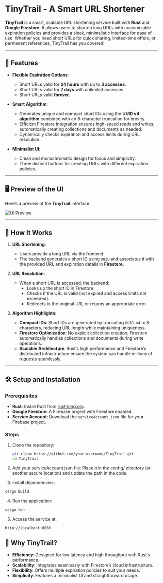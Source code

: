 # TinyTrail - A Smart URL Shortener

**TinyTrail** is a smart, scalable URL shortening service built with **Rust** and **Google Firestore**. It allows users to shorten long URLs with customizable expiration policies and provides a sleek, minimalistic interface for ease of use. Whether you need short URLs for quick sharing, limited-time offers, or permanent references, TinyTrail has you covered!

---

## 🔧 Features

- **Flexible Expiration Options**:
  - Short URLs valid for **24 hours** with up to **3 accesses**.
  - Short URLs valid for **7 days** with unlimited accesses.
  - Short URLs valid **forever**.
  
- **Smart Algorithm**:
  - Generates unique and compact short IDs using the **UUID v4 algorithm** combined with an 8-character truncation for brevity.
  - Efficient Firestore integration ensures high-speed reads and writes, automatically creating collections and documents as needed.
  - Dynamically checks expiration and access limits during URL resolution.
  
- **Minimalist UI**:
  - Clean and monochromatic design for focus and simplicity.
  - Three distinct buttons for creating URLs with different expiration policies.

---

## 🖥️ Preview of the UI

Here’s a preview of the **TinyTrail** interface:

![UI Preview](https://via.placeholder.com/800x400.png?text=TinyTrail+UI+Preview)

---

## 🚀 How It Works

1. **URL Shortening**:
   - Users provide a long URL via the frontend.
   - The backend generates a short ID using `UUID` and associates it with the provided URL and expiration details in **Firestore**.

2. **URL Resolution**:
   - When a short URL is accessed, the backend:
     - Looks up the short ID in Firestore.
     - Checks if the URL is valid (not expired and access limits not exceeded).
     - Redirects to the original URL or returns an appropriate error.

3. **Algorithm Highlights**:
   - **Compact IDs**: Short IDs are generated by truncating `UUID v4` to 8 characters, reducing URL length while maintaining uniqueness.
   - **Firestore Optimization**: No explicit collection creation; Firestore automatically handles collections and documents during write operations.
   - **Scalable Architecture**: Rust’s high performance and Firestore’s distributed infrastructure ensure the system can handle millions of requests seamlessly.

---

## 🛠️ Setup and Installation

### Prerequisites
- **Rust**: Install Rust from [rust-lang.org](https://www.rust-lang.org/).
- **Google Firestore**: A Firebase project with Firestore enabled.
- **Service Account**: Download the `serviceAccount.json` file for your Firebase project.

### Steps
1. Clone the repository:
   ```bash
   git clone https://github.com/your-username/TinyTrail.git
   cd TinyTrail
   ```
2. Add your serviceAccount.json file: Place it in the config/ directory (or another secure location) and update the path in the code.

3. Install dependencies:

```bash
cargo build
```

4. Run the application:
```bash
cargo run
```

5. Access the service at:

```
http://localhost:8080
```

## 🌟 Why TinyTrail?

- **Efficiency**: Designed for low latency and high throughput with Rust's performance.
- **Scalability**: Integrates seamlessly with Firestore’s cloud infrastructure.
- **Flexibility**: Offers multiple expiration policies to suit your needs.
- **Simplicity**: Features a minimalist UI and straightforward usage.
